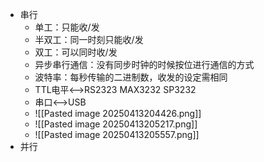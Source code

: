 - 串行
	- 单工：只能收/发
	- 半双工：同一时刻只能收/发
	- 双工：可以同时收/发
	- 异步串行通信：没有同步时钟的时候按位进行通信的方式
	- 波特率：每秒传输的二进制数，收发的设定需相同
	- TTL电平<-->RS2323 MAX3232 SP3232
	- 串口<-->USB
	- ![[Pasted image 20250413204426.png]]
	- ![[Pasted image 20250413205217.png]]
	- ![[Pasted image 20250413205557.png]]
- 并行